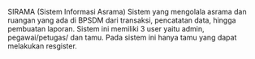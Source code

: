 SIRAMA (Sistem Informasi Asrama)
Sistem yang mengolala asrama dan ruangan yang ada di BPSDM dari transaksi, pencatatan data, hingga pembuatan laporan.
Sistem ini memiliki 3 user yaitu admin, pegawai/petugas/ dan tamu.
Pada sistem ini hanya tamu yang dapat melakukan resgister.
